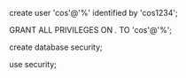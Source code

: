 create user 'cos'@'%' identified by 'cos1234';

GRANT ALL PRIVILEGES ON *.* TO 'cos'@'%';

create database security;

use security;
